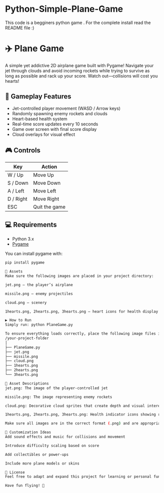 # Python-Simple-Plane-Game
This code is a begginers python game . For the complete install read the README file :)

# ✈️ Plane Game

A simple yet addictive 2D airplane game built with Pygame! Navigate your jet through clouds and avoid incoming rockets while trying to survive as long as possible and rack up your score. Watch out—collisions will cost you hearts!

## 🚀 Gameplay Features

- Jet-controlled player movement (WASD / Arrow keys)
- Randomly spawning enemy rockets and clouds
- Heart-based health system
- Real-time score updates every 10 seconds
- Game over screen with final score display
- Cloud overlays for visual effect

## 🎮 Controls

| Key         | Action                |
|-------------|------------------------|
| W / Up      | Move Up               |
| S / Down    | Move Down             |
| A / Left    | Move Left             |
| D / Right   | Move Right            |
| ESC         | Quit the game         |

## 💻 Requirements

- Python 3.x
- [Pygame](https://www.pygame.org/)

You can install pygame with:

```bash
pip install pygame

📂 Assets
Make sure the following images are placed in your project directory:

jet.png — the player’s airplane

missile.png — enemy projectiles

cloud.png — scenery

1hearts.png, 2hearts.png, 3hearts.png — heart icons for health display

▶️ How to Run
Simply run: python PlaneGame.py

To ensure everything loads correctly, place the following image files in the same directory as your PlaneGame.py file (i.e., the root of your project folder):
/your-project-folder
│
├── PlaneGame.py
├── jet.png
├── missile.png
├── cloud.png
├── 1hearts.png
├── 2hearts.png
└── 3hearts.png

📸 Asset Descriptions
jet.png: The image of the player-controlled jet

missile.png: The image representing enemy rockets

cloud.png: Decorative cloud sprites that create depth and visual interest

1hearts.png, 2hearts.png, 3hearts.png: Health indicator icons showing remaining hearts

Make sure all images are in the correct format (.png) and are appropriately sized. The game dynamically scales certain assets like missiles, but having optimized sizes beforehand improves performance.

🧠 Customization Ideas
Add sound effects and music for collisions and movement

Introduce difficulty scaling based on score

Add collectibles or power-ups

Include more plane models or skins

📃 License
Feel free to adapt and expand this project for learning or personal fun. Please give credit if reused or modified!

Have fun flying! 🚁
